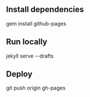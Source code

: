 
Install dependencies
--------------------

gem install github-pages

Run locally
-----------

jekyll serve --drafts


Deploy
------

git push origin gh-pages